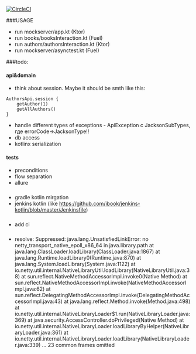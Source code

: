 [![CircleCI](https://circleci.com/gh/anmir/it-test-cradle/tree/master.svg?style=svg)](https://circleci.com/gh/anmir/it-test-cradle/tree/master)

###USAGE
- run mockserver/app.kt (Ktor)
- run books/booksInteraction.kt (Fuel)
- run authors/authorsInteraction.kt (Ktor)
- run mockserver/asynctest.kt (Fuel) 


###todo:
#### api&domain
- think about session. Maybe it should be smth like this:
```
AuthorsApi.session {
    getAuthor(1)
    getAllAuthors()
}
```
- handle different types of exceptions - ApiException с JacksonSubTypes, где errorCode->JacksonType!! 
- db access
- kotlinx serialization
#### tests
- preconditions
- flow separation
- allure
### 
- gradle kotlin mirgation
- jenkins kotlin (like https://github.com/ibook/jenkins-kotlin/blob/master/Jenkinsfile)
###
- add ci

###
- resolve:
	Suppressed: java.lang.UnsatisfiedLinkError: no netty_transport_native_epoll_x86_64 in java.library.path
		at java.lang.ClassLoader.loadLibrary(ClassLoader.java:1867)
		at java.lang.Runtime.loadLibrary0(Runtime.java:870)
		at java.lang.System.loadLibrary(System.java:1122)
		at io.netty.util.internal.NativeLibraryUtil.loadLibrary(NativeLibraryUtil.java:38)
		at sun.reflect.NativeMethodAccessorImpl.invoke0(Native Method)
		at sun.reflect.NativeMethodAccessorImpl.invoke(NativeMethodAccessorImpl.java:62)
		at sun.reflect.DelegatingMethodAccessorImpl.invoke(DelegatingMethodAccessorImpl.java:43)
		at java.lang.reflect.Method.invoke(Method.java:498)
		at io.netty.util.internal.NativeLibraryLoader$1.run(NativeLibraryLoader.java:369)
		at java.security.AccessController.doPrivileged(Native Method)
		at io.netty.util.internal.NativeLibraryLoader.loadLibraryByHelper(NativeLibraryLoader.java:361)
		at io.netty.util.internal.NativeLibraryLoader.loadLibrary(NativeLibraryLoader.java:339)
		... 23 common frames omitted